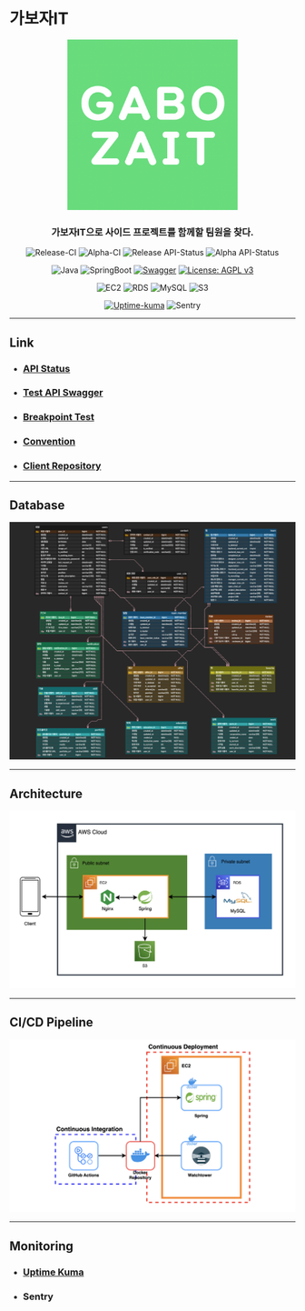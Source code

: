 # 가보자IT

<div align="center">

<img src="docs/img/gabojait-logo.png" alt="gabojait-logo.png" width=300 height=300>

### 가보자IT으로 사이드 프로젝트를 함께할 팀원을 찾다.

![Release-CI](https://img.shields.io/endpoint.svg?url=https%3A%2F%2Factions-badge.atrox.dev%2Fgabojait%2Fgabojait-spring%2Fbadge%3Fref%3Dmaster%26token%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&style=flat&label=Release-CI&logo=GitHub-Actions)
![Alpha-CI](https://img.shields.io/endpoint.svg?url=https%3A%2F%2Factions-badge.atrox.dev%2Fgabojait%2Fgabojait-spring%2Fbadge%3Fref%3Ddevelop%26token%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&style=flat&label=Alpha-CI&logo=GitHub-Actions)
![Release API-Status](https://uptime.nogamsung.com/api/badge/3/status?label=Release%20API%20Status&style=flat)
![Alpha API-Status](https://uptime.nogamsung.com/api/badge/2/status?label=Alpha%20API%20Status&style=flat)

![Java](https://img.shields.io/badge/Java-11.0.11-6db33f?style=flat)
![SpringBoot](https://img.shields.io/badge/Spring_Boot-2.6.6-6DB33F?logo=Spring-Boot&style=flat)
[![Swagger](https://img.shields.io/badge/Swagger-4E4E4E?logo=Swagger&style=flat)](https://gabojait-dev.nogamsung.com/api/v1/docs/swagger-ui/index.html)
[![License: AGPL v3](https://img.shields.io/badge/License-AGPL_v3-blue.svg)](LICENSE)

![EC2](https://img.shields.io/badge/EC2-t2.micro-FF9900?logo=amazonec2&style=flat)
![RDS](https://img.shields.io/badge/RDS-db.t3.micro-527FFF?logo=amazonrds&style=flat)
![MySQL](https://img.shields.io/badge/MySQL-8.0.33-4479A1?logo=mysql&style=flat)
![S3](https://img.shields.io/badge/S3-4E4E4E?logo=Amazon-S3&style=flat)

[![Uptime-kuma](https://img.shields.io/badge/Uptime%20Kuma-4E4E4E?logo=uptimekuma&style=flat)](https://uptime-kuma.nogamsung.com/status/gabojait)
![Sentry](https://img.shields.io/badge/Sentry-362D59?logo=sentry&style=flat)

</div>

---

## Link

- ### [API Status](https://uptime-kuma.nogamsung.com/status/gabojait)
- ### [Test API Swagger](https://gabojait-dev.nogamsung.com/api/v1/docs/swagger-ui/index.html)
- ### [Breakpoint Test](docs/breakpoint-test.md)
- ### [Convention](docs/convention.md)
- ### [Client Repository](https://github.com/gabojait/gabojait-react-native)

---

## Database 

![Database Diagram](docs/img/database-diagram.png)

---

## Architecture

![Architecture Diagram](docs/img/architecture-diagram.png)

---

## CI/CD Pipeline

![CI/CD Pipeline Diagram](docs/img/cicd-pipeline-diagram.png)

---

## Monitoring

- ### [Uptime Kuma](https://uptime-kuma.nogamsung.com/status/gabojait)
- ### Sentry

